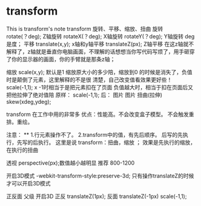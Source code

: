 # transform
This is transform's note
transform 旋转、平移、缩放、扭曲
旋转   
rotate(？deg); Z轴旋转
rotateX(？deg); X轴旋转
rotateY(？deg); Y轴旋转
                                                        deg 是度；
平移
translate(x,y);                  x轴和y轴平移
translateZ(px); Z轴平移    在这z轴就不解释了，z轴就是垂直你电脑画面，不理解的话想想当你写代码写烦了，用手砸穿了你的显示器的画面，你的手臂就是那条z轴；

缩放
scale(x,y); 默认是1  缩放原大小的多少陪，缩放到0 的时候是消失了，负值时是颠倒了元素，这里解释的不是很                                                         清楚，自己改变值看效果更好些！
                 scale(-1,1);                     x -1时相当于是把元素扣在了页面   负值越大时，相当于扣在页面后又把他拉伸了绝对值陪
原样：                                                                                                             scale(-1,1); 后：
图片          图片
扭曲(拉伸)
skew(xdeg,ydeg);   

transform 在工作中用的非常多
 优点：性能高。不会改变盒子模型。
不会触发重排。重绘。

注意： **
1.行元素操作不了。
2.transform中的值，有先后顺序。
后写的先执行，先写的后执行。
      这里是说 transform：扭曲，缩放  ； 效果是先执行的缩放，在执行的扭曲

透视
perspective(px);数值越小越明显
推荐 800-1200

开启3D模式
-webkit-transform-style:preserve-3d;
            只有操作translateZ的时候才可以开启3D模式
 
正反面
父级 开启3D
正反  translateZ(1px);
反面 translateZ(-1px) scale(-1,1);
